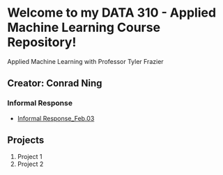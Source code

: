 # Welcome to my DATA 310 - Applied Machine Learning Course Repository! 

Applied Machine Learning with Professor Tyler Frazier

## Creator: Conrad Ning

### Informal Response
- [Informal Response_Feb.03](https://cning0506.github.io/DATA-310/Informal_Response_Feb_3_Version2.html)

## Projects

1. Project 1
2. Project 2
